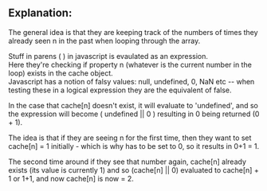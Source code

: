## Explanation:

The general idea is that they are keeping track of the numbers
of times they already seen n in the past when looping through the array.

Stuff in parens ( ) in javascript is evaulated as an expression.  
Here they're checking if property n (whatever is the current number in the loop)
exists in the cache object.  
Javascript has a notion of falsy values: null,
undefined, 0, NaN etc -- when testing these in a logical expression they are
the equivalent of false.

In the case that cache[n] doesn't exist, it will evaluate to 'undefined',
and so the expression will become ( undefined || 0 ) resulting in 0 being returned (0 + 1).

The idea is that if they are seeing n for the first time,
then they want to set cache[n] = 1 initially - which is why has to be set to 0,
so it results in 0+1 = 1.

The second time around if they see that number again, cache[n] already
exists (its value is currently 1) and so (cache[n] || 0)
evaluated to cache[n] + 1 or 1+1, and now cache[n] is now = 2.
